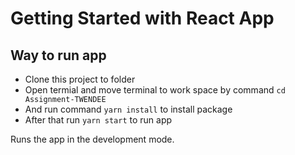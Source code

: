 # Getting Started with React App

## Way to run app
- Clone this project to folder
- Open termial and move terminal to work space by command `cd Assignment-TWENDEE`
- And run command `yarn install` to install package
- After that run `yarn start` to run app



Runs the app in the development mode.
